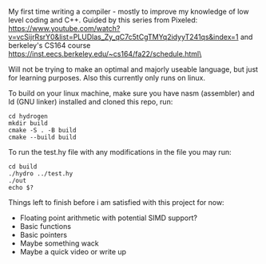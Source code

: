 My first time writing a compiler - mostly to improve my knowledge of low level coding and C++.
Guided by this series from Pixeled: https://www.youtube.com/watch?v=vcSijrRsrY0&list=PLUDlas_Zy_qC7c5tCgTMYq2idyyT241qs&index=1
and berkeley's CS164 course https://inst.eecs.berkeley.edu/~cs164/fa22/schedule.html\ 

Will not be trying to make an optimal and majorly useable language, but just for learning purposes. Also this currently only runs on linux. 

To build on your linux machine, make sure you have nasm (assembler) and ld (GNU linker) installed and cloned this repo, run:

```
cd hydrogen
mkdir build
cmake -S . -B build
cmake --build build
```

To run the test.hy file with any modifications in the file you may run:
```
cd build
./hydro ../test.hy
./out
echo $?
```

Things left to finish before i am satisfied with this project for now:
  - Floating point arithmetic with potential SIMD support?
  - Basic functions
  - Basic pointers 
  - Maybe something wack
  - Maybe a quick video or write up
